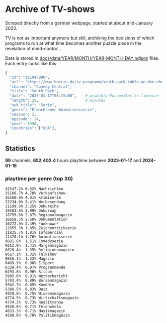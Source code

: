 # Archive of TV-shows

Scraped directly from a german webpage, started at about mid-January 2023.

TV is not as important anymore but still, archiving the decisions of which programs to run at what time
becomes another puzzle piece in the revelation of mind-control.. 

Data is stored in [docs/data/YEAR/MONTH/YEAR-MONTH-DAY.ndjson](docs/data/) files. 
Each entry looks like this:

```python
{
  "id": "181043890", 
  "url": "https://www.hoerzu.de/tv-programm/south-park-kohle-an-den-chefkoch/bid_181043890/", 
  "channel": "Comedy Central", 
  "title": "South Park", 
  "date": "2023-01-17T05:15:00",    # probably Europe/Berlin timezone 
  "length": 25,                     # minutes 
  "sub_title": "Serie", 
  "genre": "Erwachsenen-Animationsserie", 
  "season": 2, 
  "episode": 14, 
  "year": 1998, 
  "countries": ["USA"],
}
```

## Statistics

**99** channels, **652,402.4** hours playtime between **2023-01-17** and **2024-01-16**


### playtime per genre (top 30)

    42547.2h 6.52% Nachrichten
    31166.7h 4.78% Verkaufsshow
    26160.9h 4.01% Krimiserie
    22234.0h 3.41% Werbesendung
    21199.9h 3.25% Dokureihe
    19502.9h 2.99% Dokusoap
    18755.6h 2.87% Regionalmagazin
    16958.3h 2.60% Dokumentation
    16272.9h 2.49% *unknown*
    12055.3h 1.85% Zeichentrickserie
    11835.7h 1.81% Infomercial
    11470.1h 1.76% Animationsserie
    9881.8h  1.51% Comedyserie
    9212.9h  1.41% Morgenmagazin
    8826.4h  1.35% Religionsmagazin
    8617.1h  1.32% Talkshow
    8616.1h  1.32% Magazin
    6409.9h  0.98% E-Sport
    6329.4h  0.97% Programmende
    6293.8h  0.96% Sitcom
    5905.0h  0.91% Wetterbericht
    5793.4h  0.89% Börsenmagazin
    5542.7h  0.85% Komödie
    5386.5h  0.83% Quiz
    4910.8h  0.75% Wissensmagazin
    4774.5h  0.73% Wirtschaftsmagazin
    4734.3h  0.73% Realityshow
    4636.8h  0.71% Telenovela
    4633.3h  0.71% Musikmagazin
    4588.0h  0.70% Politikmagazin
